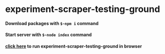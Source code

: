 ﻿# experiment-scraper-testing-ground
#### Download packages with `$~npm i` command
#### Start server with `$~node index` command
#### [click here](http://localhost:1337) to run experiment-scraper-testing-ground in browser
